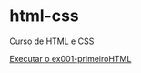 # html-css
 Curso de HTML e CSS

 <a href="https://jose-wanderson.github.io/html-css/exercicios/ex001-primeiroHTML/index.html">Executar o ex001-primeiroHTML</a>
